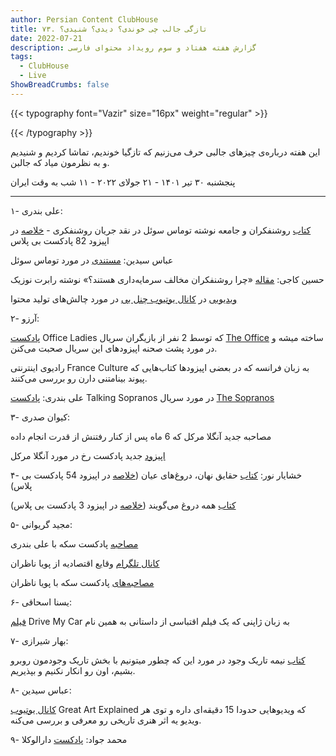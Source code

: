 ```yaml
---
author: Persian Content ClubHouse
title: ۷۳. تازگی جالب چی خوندی؟ دیدی؟ شنیدی؟
date: 2022-07-21
description: گزارش هفته هفتاد و سوم رویداد محتوای فارسی
tags:
  - ClubHouse
  - Live
ShowBreadCrumbs: false
---
```


{{< typography font="Vazir" size="16px" weight="regular" >}}

{{< /typography >}}


این هفته درباره‌ی چیزهای جالبی حرف می‌زنیم که تازگیا خوندیم، تماشا کردیم و شنیدیم و به نظرمون میاد که جالبن.
<!--more-->

پنجشنبه ۳۰ تیر ۱۴۰۱ - ۲۱ جولای ۲۰۲۲ - ۱۱ شب به وقت ایران

---

۱- علی بندری:

[کتاب](https://www.google.com/url?q=https://www.goodreads.com/en/book/show/7285385-intellectuals-and-society&sa=D&source=editors&ust=1695762692344457&usg=AOvVaw07ltj1s36lydvs4c8ozBEx) روشنفکران و جامعه نوشته توماس سوئل در نقد جریان روشنفکری - [خلاصه](https://www.google.com/url?q=https://bpluspodcast.com/podcast/fifth-season/%25D8%25B1%25D9%2588%25D8%25B4%25D9%2586%25D9%2581%25DA%25A9%25D8%25B1%25D8%25A7%25D9%2586-%25D9%2588-%25D8%25AC%25D8%25A7%25D9%2585%25D8%25B9%25D9%2587/&sa=D&source=editors&ust=1695762692344735&usg=AOvVaw2V3uuOBpqUbQaUl1QmFL0M) در اپیزود 82 پادکست بی پلاس

عباس سیدین: [مستندی](https://www.google.com/url?q=https://www.youtube.com/watch?v%3DWK4M9iJrgto&sa=D&source=editors&ust=1695762692345130&usg=AOvVaw3PvX8qV_RA1pHIBmHzyokd) در مورد توماس سوئل

حسین کاجی: [مقاله](https://www.google.com/url?q=http://ensani.ir/fa/article/13762/%25DA%2586%25D8%25B1%25D8%25A7-%25D8%25B1%25D9%2588%25D8%25B4%25D9%2586%25D9%2581%25DA%25A9%25D8%25B1%25D8%25A7%25D9%2586-%25D8%25A8%25D8%25A7-%25D8%25B3%25D8%25B1%25D9%2585%25D8%25A7%25DB%258C%25D9%2587-%25D8%25AF%25D8%25A7%25D8%25B1%25DB%258C-%25D9%2585%25D8%25AE%25D8%25A7%25D9%2584%25D9%2581-%25D8%25A7%25D9%2586%25D8%25AF&sa=D&source=editors&ust=1695762692345546&usg=AOvVaw3EStor93oaFUu9DALGpUyU) «چرا روشنفکران مخالف سرمایه‌داری هستند؟» نوشته رابرت نوزیک

[ویدیویی](https://www.google.com/url?q=https://www.youtube.com/watch?v%3D5uXLvNMo-7w&sa=D&source=editors&ust=1695762692345861&usg=AOvVaw3LQXoY_JDNpE3hrXDP3To4) در [کانال یوتیوب چنل بی](https://www.google.com/url?q=https://www.youtube.com/channel/UC4Ub2ZqIHcFC0X9q-QZln9A&sa=D&source=editors&ust=1695762692346083&usg=AOvVaw14j_K53i5i03IHb_IB93GK) در مورد چالش‌های تولید محتوا

۲- آرزو:

[پادکست](https://www.google.com/url?q=https://officeladies.com/&sa=D&source=editors&ust=1695762692346500&usg=AOvVaw2t2_r-qZtDR4tNnI7TvlvY) Office Ladies که توسط 2 نفر از بازیگران سریال [The Office](https://www.google.com/url?q=https://www.imdb.com/title/tt0386676/&sa=D&source=editors&ust=1695762692346712&usg=AOvVaw3J89bRIRhluIBM9WKqW3uM) ساخته میشه و در مورد پشت صحنه اپیزودهای این سریال صحبت می‌کنن.

رادیوی اینترنتی France Culture به زبان فرانسه که در بعضی اپیزودها کتاب‌هایی که پیوند بینامتنی دارن رو بررسی می‌کنند.

علی بندری: [پادکست](https://www.google.com/url?q=https://talkingsopranos.simplecast.com/&sa=D&source=editors&ust=1695762692347078&usg=AOvVaw18YNL_lgfHDuB8jPBHhLu4) Talking Sopranos در مورد سریال [The Sopranos](https://www.google.com/url?q=https://www.imdb.com/title/tt0141842/&sa=D&source=editors&ust=1695762692347282&usg=AOvVaw3jf2y1k7WV_iZeyvI7x_f8)

۳- کیوان صدری:

مصاحبه جدید آنگلا مرکل که 6 ماه پس از کنار رفتنش از قدرت انجام داده

[اپیزود](https://www.google.com/url?q=https://rokhpodcast.ir/508/%25d9%2585%25d8%25a7%25d8%25af%25d8%25b1-%25d9%2585%25d9%2584%25d8%25aa-%25d8%25a2%25d9%2584%25d9%2585%25d8%25a7%25d9%2586-%25d8%25af%25d8%25a7%25d8%25b3%25d8%25aa%25d9%2586-%25d8%25b2%25d9%2586%25d8%25af%25da%25af%25db%258c-%25d9%2585%25d8%25b1%25da%25a9%25d9%2584-1/&sa=D&source=editors&ust=1695762692347809&usg=AOvVaw1AnPpEADshqf_OU7_maQT4) جدید پادکست رخ در مورد آنگلا مرکل

۴- خشایار نور: [کتاب](https://www.google.com/url?q=https://www.goodreads.com/book/show/1016932.Private_Truths_Public_Lies&sa=D&source=editors&ust=1695762692348276&usg=AOvVaw1_Rm9I88srXMUUVR21U1Gb) حقایق نهان، دروغ‌های عیان ([خلاصه](https://www.google.com/url?q=https://bpluspodcast.com/podcast/third-season/%25D8%25AD%25D9%2582%25D8%25A7%25DB%258C%25D9%2582-%25D9%2586%25D9%2587%25D8%25A7%25D9%2586-%25D8%25AF%25D8%25B1%25D9%2588%25D8%25BA-%25D9%2587%25D8%25A7%25DB%258C-%25D8%25B9%25DB%258C%25D8%25A7%25D9%2586/&sa=D&source=editors&ust=1695762692348547&usg=AOvVaw3nHAbKj2TNPdzmg56yQnZn) در اپیزود 54 پادکست بی پلاس)

[کتاب](https://www.google.com/url?q=https://www.goodreads.com/en/book/show/28512671-everybody-lies&sa=D&source=editors&ust=1695762692348859&usg=AOvVaw2oaaK7yR4y_O-VzhMwZ1K4) همه دروغ می‌گویند ([خلاصه](https://www.google.com/url?q=https://bpluspodcast.com/podcast/first-season/everybody-lies/&sa=D&source=editors&ust=1695762692349083&usg=AOvVaw3b1cLa7hXth9G2NAeBhK0a) در اپیزود 3 پادکست بی پلاس)

۵- مجید گریوانی:

[مصاحبه](https://www.google.com/url?q=https://sekkepodcast.ir/ep69/&sa=D&source=editors&ust=1695762692349465&usg=AOvVaw1SJjn4CDohtQmwfKMfCbYS) پادکست سکه با علی بندری

[کانال تلگرام](https://www.google.com/url?q=https://t.me/Economics_and_Finance&sa=D&source=editors&ust=1695762692349732&usg=AOvVaw3F8AcHTvWP6Y_29ayTT5Nr) وقایع اقتصادیه از پویا ناظران

[مصاحبه‌های](https://www.google.com/url?q=https://sekkepodcast.ir/pouya-nazeran/&sa=D&source=editors&ust=1695762692349998&usg=AOvVaw0wXREZ6hMEF50gxTK0E8Rl) پادکست سکه با پویا ناظران

۶- یسنا اسحاقی:

[فیلم](https://www.google.com/url?q=https://www.imdb.com/title/tt14039582/&sa=D&source=editors&ust=1695762692350410&usg=AOvVaw0cWk_X2xyGFlmGbXEftRS0) Drive My Car به زبان ژاپنی که یک فیلم اقتباسی از داستانی به همین نام

۷- بهار شیرازی:

[کتاب](https://www.google.com/url?q=https://www.iranketab.ir/book/1243-the-dark-side-of-the-light-chasers&sa=D&source=editors&ust=1695762692350844&usg=AOvVaw1HPf6y8-OYdhDif2CBgl35) نیمه تاریک وجود در مورد این که چطور میتونیم با بخش تاریک وجودمون روبرو بشیم، اون رو انکار نکنیم و بپذیریم.

۸- عباس سیدین:

[کانال یوتیوب](https://www.google.com/url?q=https://www.youtube.com/c/greatartexplained&sa=D&source=editors&ust=1695762692351264&usg=AOvVaw2gKOlxkyQjvsuyB9Liy33c) Great Art Explained که ویدیوهایی حدودا 15 دقیقه‌ای داره و توی هر ویدیو یه اثر هنری تاریخی رو معرفی و بررسی می‌کنه.

۹- محمد جواد: [پادکست](https://www.google.com/url?q=https://podcasts.apple.com/us/podcast/darolvokalaa-l-%25D8%25AF%25D8%25A7%25D8%25B1%25D8%25A7%25D9%2584%25D9%2588%25DA%25A9%25D9%2584%25D8%25A7/id1553350395&sa=D&source=editors&ust=1695762692351831&usg=AOvVaw1yH2BEohhEGhD_Ay2a-f52) دارالوکلا